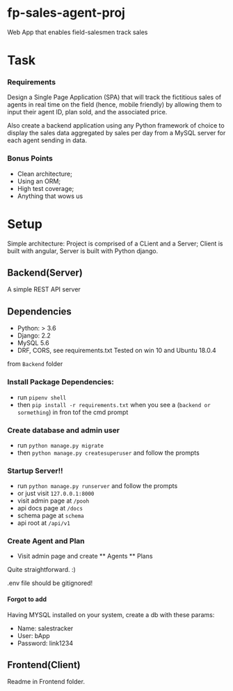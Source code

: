 # fp-sales-agent-proj
Web App that enables field-salesmen track sales

# Task
### Requirements
Design a Single Page Application (SPA) that will track the fictitious sales of agents in real time on
the field (hence, mobile friendly) by allowing them to input their agent ID, plan sold, and the
associated price.

Also create a backend application using any Python framework of choice to display the sales data
aggregated by sales per day from a MySQL server for each agent sending in data.

### Bonus Points
* Clean architecture;
* Using an ORM;
* High test coverage;
* Anything that wows us

# Setup
Simple architecture:
Project is comprised of a CLient and a Server; Client is built with angular, Server is built with Python django.

## Backend(Server)
A simple REST API server

Dependencies
------------
* Python: > 3.6
* Django: 2.2
* MySQL 5.6 
* DRF, CORS, see requirements.txt
Tested on win 10 and Ubuntu 18.0.4

from `Backend` folder
### Install Package Dependencies:
* run `pipenv shell`
* then `pip install -r requirements.txt` when you see a (`backend or sormething`) in fron tof the cmd prompt
### Create database and admin user
* run `python manage.py migrate`
* then `python manage.py createsuperuser` and follow the prompts
### Startup Server!!
* run `python manage.py runserver` and follow the prompts
* or just visit `127.0.0.1:8000`
* visit admin page at `/pooh`
* api docs page at `/docs`
* schema page at `schema`
* api root at `/api/v1`
### Create Agent and Plan
* Visit admin page and create 
** Agents
** Plans

Quite straightforward. :)


.env file should be gitignored!
#### Forgot to add
Having MYSQL installed on your system, create a db with these params:
* Name: salestracker
* User: bApp
* Password: link1234

## Frontend(Client)
Readme in Frontend folder.
